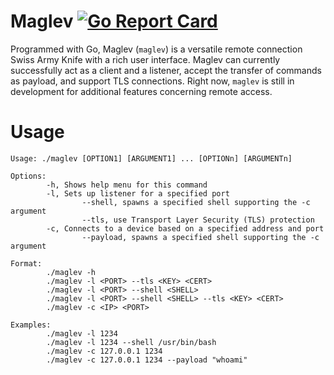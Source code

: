 # Maglev [![Go Report Card](https://goreportcard.com/badge/github.com/shuban-789/maglev)](https://goreportcard.com/report/github.com/shuban-789/maglev)

Programmed with Go, Maglev (`maglev`) is a versatile remote connection Swiss Army Knife with a rich user interface. Maglev can currently successfully act as a client and a listener, accept the transfer of commands as payload, and support TLS connections. Right now, `maglev` is still in development for additional features concerning remote access.

# Usage
```
Usage: ./maglev [OPTION1] [ARGUMENT1] ... [OPTIONn] [ARGUMENTn]

Options:
        -h, Shows help menu for this command
        -l, Sets up listener for a specified port
                --shell, spawns a specified shell supporting the -c argument
                --tls, use Transport Layer Security (TLS) protection
        -c, Connects to a device based on a specified address and port
                --payload, spawns a specified shell supporting the -c argument

Format:
        ./maglev -h
        ./maglev -l <PORT> --tls <KEY> <CERT>
        ./maglev -l <PORT> --shell <SHELL>
        ./maglev -l <PORT> --shell <SHELL> --tls <KEY> <CERT>
        ./maglev -c <IP> <PORT>

Examples:
        ./maglev -l 1234
        ./maglev -l 1234 --shell /usr/bin/bash
        ./maglev -c 127.0.0.1 1234
        ./maglev -c 127.0.0.1 1234 --payload "whoami"
```
